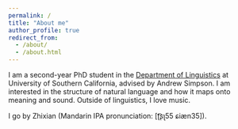 ```yaml
---
permalink: /
title: "About me"
author_profile: true
redirect_from: 
  - /about/
  - /about.html
---
```

I am a second-year PhD student in the [Department of Linguistics](https://dornsife.usc.edu/ling/) at University of Southern California, advised by Andrew Simpson. I am interested in the structure of natural language and how it maps onto meaning and sound. Outside of linguistics, I love music.<br>

I go by Zhixian (Mandarin IPA pronunciation: [ʈ͡ʂʅ55 ɕiæn35]).


